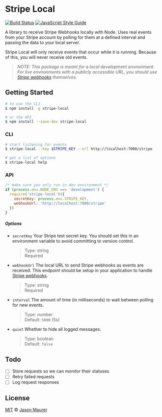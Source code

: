 # Stripe Local

[![Build Status](https://travis-ci.org/jsonmaur/stripe-local.svg?branch=master)](https://travis-ci.org/jsonmaur/stripe-local)
[![JavaScript Style Guide](https://img.shields.io/badge/code%20style-standard-brightgreen.svg)](http://standardjs.com/)

A library to receive Stripe Webhooks locally with Node. Uses real events from your Stripe account by polling for them at a defined interval and passing the data to your local server.

Stripe Local will only receive events that occur while it is running. Because of this, you will never receive old events.

> *NOTE: This package is meant for a local development environment. For live environments with a publicly accessible URL, you should use [Stripe webhooks](https://stripe.com/docs/webhooks) themselves.*

## Getting Started

```bash
# to use the CLI
$ npm install -g stripe-local

# or the API
$ npm install --save-dev stripe-local
```

### CLI

```bash
# start listening for events
$ stripe-local --key $STRIPE_KEY --url http://localhost:7000/stripe

# get a list of options
$ stripe-local help
```

### API

```javascript
/* make sure you only run in dev environment */
if (process.env.NODE_ENV === 'development') {
  require('stripe-local')({
    secretKey: process.env.STRIPE_KEY,
    webhookUrl: 'http://localhost:7000/stripe'
  })
}
```

##### Options

- `secretKey` Your Stripe test secret key. You should set this in an environment variable to avoid committing to version control.

  > Type: string  
  > Required

- `webhookUrl` The local URL to send Stripe webhooks as events are received. This endpoint should be setup in your application to handle [Stripe webhooks](https://stripe.com/docs/webhooks).

  > Type: string  
  > Required

- `interval` The amount of time (in milliseconds) to wait between polling for new events.

  > Type: number  
  > Default: `5000` (5s)

- `quiet` Whether to hide all logged messages.

  > Type: boolean  
  > Default: `false`

## Todo

- [ ] Store requests so we can monitor their statuses
- [ ] Retry failed requests
- [ ] Log request responses

## License

[MIT](LICENSE) © [Jason Maurer](http://maur.co)
